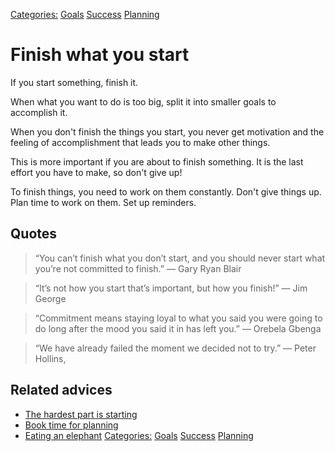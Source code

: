 [Categories:](../Categories/index.md) [Goals](../Categories/Goals.md) [Success](../Categories/Success.md) [Planning](../Categories/Planning.md)
# Finish what you start

If you start something, finish it.
 
When what you want to do is too big, split it into smaller goals to accomplish it.
 
When you don't finish the things you start, you never get motivation and the feeling of accomplishment that leads you to make other things.
 
This is more important if you are about to finish something. It is the last effort you have to make, so don't give up!
 
To finish things, you need to work on them constantly. Don't give things up. Plan time to work on them. Set up reminders.

## Quotes

> “You can’t finish what you don’t start, and you should never start what you’re not committed to finish.” — Gary Ryan Blair

> “It’s not how you start that’s important, but how you finish!” ― Jim George

> “Commitment means staying loyal to what you said you were going to do long after the mood you said it in has left you.” ― Orebela Gbenga

> “We have already failed the moment we decided not to try.” ― Peter Hollins,

## Related advices

- [The hardest part is starting](../The%20hardest%20part%20is%20starting/index.md)
- [Book time for planning](../Book%20time%20for%20planning/index.md)
- [Eating an elephant](../Eating%20an%20elephant/index.md)
[Categories:](../Categories/index.md) [Goals](../Categories/Goals.md) [Success](../Categories/Success.md) [Planning](../Categories/Planning.md)